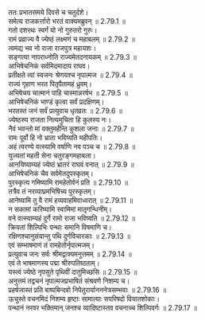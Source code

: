 

  
ततः प्रभातसमये दिवसे च चतुर्दशे।  
समेत्य राजकर्त्तारो भरतं वाक्यमब्रुवन् ॥ 2.79.1 ॥   
गतो दशरथः स्वर्गं यो नो गुरुतरो गुरुः।  
रामं प्रव्राज्य वै ज्येष्ठं लक्ष्मणं च महाबलम् ॥ 2.79.2 ॥   
त्वमद्य भव नो राजा राजपुत्र महायशः।  
सङ्गत्या नापराध्नोति राज्यमेतदनायकम् ॥ 2.79.3 ॥   
आभिषेचनिकं सर्वमिदमादाय राघव।  
प्रतीक्षते त्वां स्वजनः श्रेणयश्च नृपात्मज ॥ 2.79.4 ॥   
राज्यं गृहाण भरत पितृपैतामहं ध्रुवम्।  
अभिषेचय चात्मानं पाहि चास्मान्नरर्षभ ॥ 2.79.5 ॥   
आभिषेचनिकं भाण्डं कृत्वा सर्वं प्रदक्षिणम्।  
भरतस्तं जनं सर्वं प्रत्युवाच धृतव्रतः ॥ 2.79.6 ॥   
ज्येष्ठस्य राजता नित्यमुचिता हि कुलस्य नः।  
नैवं भवन्तो मां वक्तुमर्हन्ति कुशला जनाः ॥ 2.79.7 ॥   
रामः पूर्वो हि नो भ्राता भविष्यति महीपतिः।  
अहं त्वरण्ये वत्स्यामि वर्षाणि नव पञ्च च ॥ 2.79.8 ॥   
युज्यतां महती सेना चतुरङ्गमहाबला।  
आनयिष्याम्यहं ज्येष्ठं भ्रातरं राघवं वनात् ॥ 2.79.9 ॥   
आभिषेचनिकं चैव सर्वमेतदुपस्कृतम्।  
पुरस्कृत्य गमिष्यामि रामहेतोर्वनं प्रति ॥ 2.79.10 ॥   
तत्रैव तं नरव्याघ्रमभिषिच्य पुरस्कृतम्।  
आनेष्यामि तु वै रामं हव्यवाहमिवाध्वरात् ॥ 2.79.11 ॥   
न सकामां करिष्यामि स्वामिमां मातृगन्धिनीम्।  
वने वत्स्याम्यहं दुर्गे रामो राजा भविष्यति ॥ 2.79.12 ॥   
क्रियतां शिल्पिभिः पन्थाः समानि विषमाणि च।  
रक्षिणश्चानुसंयान्तु पथि दुर्गविचारकाः ॥ 2.79.13 ॥   
एवं सम्भाषमाणं तं रामहेतोर्नृपात्मजम्।  
प्रत्युवाच जनः सर्वः श्रीमद्वाक्यमनुत्तमम् ॥ 2.79.14 ॥   
एवं ते भाषमाणस्य पद्मा श्रीरुपतिष्ठताम्।  
यस्त्वं ज्येष्ठे नृपसुते पृथिवीं दातुमिच्छसि ॥ 2.79.15 ॥   
अनुत्तमं तद्वचनं नृपात्मजप्रभाषितं संश्रवणे निशम्य च।  
प्रहर्षजास्तं प्रति बाष्पबिन्दवो निपेतुरार्यानननेत्रसम्भवाः ॥ 2.79.16 ॥   
ऊचुस्ते वचनमिदं निशम्य हृष्टाः सामात्याः सपरिषदो वियातशोकाः।  
पन्थानं नरवर भक्तिमान् जनश्च व्यादिष्टास्तव वचनाच्च शिल्पिवर्गः ॥ 2.79.17 ॥   
